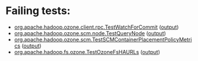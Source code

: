 # Failing tests: 

 * [org.apache.hadoop.ozone.client.rpc.TestWatchForCommit](/tmp/log/pr/pr-hdds-2165-pmv7s/integration/workdir/hadoop-ozone/integration-test/org.apache.hadoop.ozone.client.rpc.TestWatchForCommit.txt) ([output](/tmp/log/pr/pr-hdds-2165-pmv7s/integration/workdir/hadoop-ozone/integration-test/org.apache.hadoop.ozone.client.rpc.TestWatchForCommit-output.txt/))
 * [org.apache.hadoop.ozone.scm.node.TestQueryNode](/tmp/log/pr/pr-hdds-2165-pmv7s/integration/workdir/hadoop-ozone/integration-test/org.apache.hadoop.ozone.scm.node.TestQueryNode.txt) ([output](/tmp/log/pr/pr-hdds-2165-pmv7s/integration/workdir/hadoop-ozone/integration-test/org.apache.hadoop.ozone.scm.node.TestQueryNode-output.txt/))
 * [org.apache.hadoop.ozone.scm.TestSCMContainerPlacementPolicyMetrics](/tmp/log/pr/pr-hdds-2165-pmv7s/integration/workdir/hadoop-ozone/integration-test/org.apache.hadoop.ozone.scm.TestSCMContainerPlacementPolicyMetrics.txt) ([output](/tmp/log/pr/pr-hdds-2165-pmv7s/integration/workdir/hadoop-ozone/integration-test/org.apache.hadoop.ozone.scm.TestSCMContainerPlacementPolicyMetrics-output.txt/))
 * [org.apache.hadoop.fs.ozone.TestOzoneFsHAURLs](/tmp/log/pr/pr-hdds-2165-pmv7s/integration/workdir/hadoop-ozone/ozonefs/org.apache.hadoop.fs.ozone.TestOzoneFsHAURLs.txt) ([output](/tmp/log/pr/pr-hdds-2165-pmv7s/integration/workdir/hadoop-ozone/ozonefs/org.apache.hadoop.fs.ozone.TestOzoneFsHAURLs-output.txt/))
